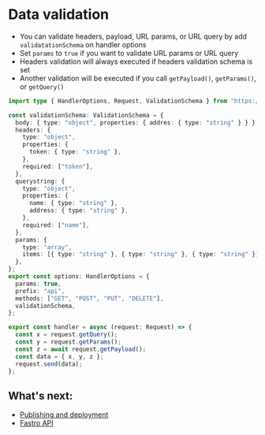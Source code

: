 # Data validation

- You can validate headers, payload, URL params, or URL query by add `validatationSchema` on handler options
- Set `params` to `true` if you want to validate URL params or URL query
- Headers validation will always executed if headers validation schema is set
- Another validation will be executed if you call `getPayload()`, `getParams()`, or `getQuery()`


```ts
import type { HandlerOptions, Request, ValidationSchema } from "https://raw.fastro.dev/master/mod.ts";

const validationSchema: ValidationSchema = {
  body: { type: "object", properties: { addres: { type: "string" } } },
  headers: {
    type: "object",
    properties: {
      token: { type: "string" },
    },
    required: ["token"],
  },
  querystring: {
    type: "object",
    properties: {
      name: { type: "string" },
      address: { type: "string" },
    },
    required: ["name"],
  },
  params: {
    type: "array",
    items: [{ type: "string" }, { type: "string" }, { type: "string" }],
  },
};
export const options: HandlerOptions = {
  params: true,
  prefix: "api",
  methods: ["GET", "POST", "PUT", "DELETE"],
  validationSchema,
};

export const handler = async (request: Request) => {
  const x = request.getQuery();
  const y = request.getParams();
  const z = await request.getPayload();
  const data = { x, y, z };
  request.send(data);
};
```


## What's next:
- [Publishing and deployment](deployment.md)
- [Fastro API](api.md)
